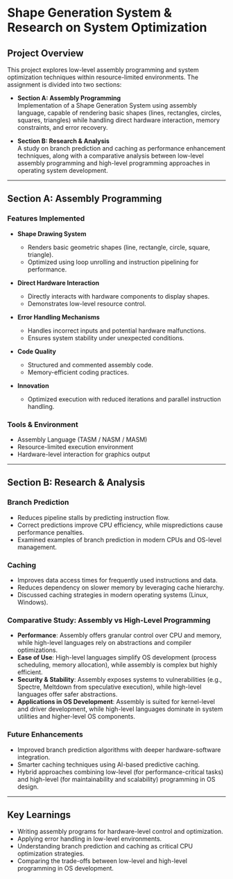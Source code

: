 # Shape Generation System & Research on System Optimization  

## Project Overview  
This project explores low-level assembly programming and system optimization techniques within resource-limited environments. The assignment is divided into two sections:  

- **Section A: Assembly Programming**  
  Implementation of a Shape Generation System using assembly language, capable of rendering basic shapes (lines, rectangles, circles, squares, triangles) while handling direct hardware interaction, memory constraints, and error recovery.  

- **Section B: Research & Analysis**  
  A study on branch prediction and caching as performance enhancement techniques, along with a comparative analysis between low-level assembly programming and high-level programming approaches in operating system development.  

---

## Section A: Assembly Programming  

### Features Implemented  
- **Shape Drawing System**  
  - Renders basic geometric shapes (line, rectangle, circle, square, triangle).  
  - Optimized using loop unrolling and instruction pipelining for performance.  

- **Direct Hardware Interaction**  
  - Directly interacts with hardware components to display shapes.  
  - Demonstrates low-level resource control.  

- **Error Handling Mechanisms**  
  - Handles incorrect inputs and potential hardware malfunctions.  
  - Ensures system stability under unexpected conditions.  

- **Code Quality**  
  - Structured and commented assembly code.  
  - Memory-efficient coding practices.  

- **Innovation**  
  - Optimized execution with reduced iterations and parallel instruction handling.  

### Tools & Environment  
- Assembly Language (TASM / NASM / MASM)  
- Resource-limited execution environment  
- Hardware-level interaction for graphics output  

---

## Section B: Research & Analysis  

### Branch Prediction  
- Reduces pipeline stalls by predicting instruction flow.  
- Correct predictions improve CPU efficiency, while mispredictions cause performance penalties.  
- Examined examples of branch prediction in modern CPUs and OS-level management.  

### Caching  
- Improves data access times for frequently used instructions and data.  
- Reduces dependency on slower memory by leveraging cache hierarchy.  
- Discussed caching strategies in modern operating systems (Linux, Windows).  

### Comparative Study: Assembly vs High-Level Programming  
- **Performance**: Assembly offers granular control over CPU and memory, while high-level languages rely on abstractions and compiler optimizations.  
- **Ease of Use**: High-level languages simplify OS development (process scheduling, memory allocation), while assembly is complex but highly efficient.  
- **Security & Stability**: Assembly exposes systems to vulnerabilities (e.g., Spectre, Meltdown from speculative execution), while high-level languages offer safer abstractions.  
- **Applications in OS Development**: Assembly is suited for kernel-level and driver development, while high-level languages dominate in system utilities and higher-level OS components.  

### Future Enhancements  
- Improved branch prediction algorithms with deeper hardware-software integration.  
- Smarter caching techniques using AI-based predictive caching.  
- Hybrid approaches combining low-level (for performance-critical tasks) and high-level (for maintainability and scalability) programming in OS design.  

---

## Key Learnings  
- Writing assembly programs for hardware-level control and optimization.  
- Applying error handling in low-level environments.  
- Understanding branch prediction and caching as critical CPU optimization strategies.  
- Comparing the trade-offs between low-level and high-level programming in OS development.  
